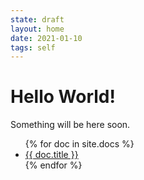 ```yaml
---
state: draft
layout: home
date: 2021-01-10
tags: self
---
```


# Hello World!

Something will be here soon.

<ul>
{% for doc in site.docs %}
    <li><a href="{{ doc.url }}">{{ doc.title }}</a></li>
{% endfor %}
</ul>

